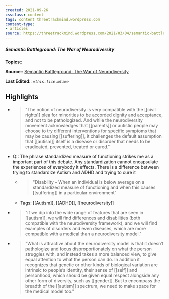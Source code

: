 ```yaml
---
created: 2021-09-26
cssclass: content
tags: content threetrackmind.wordpress.com
content-type: 
- articles
source: https://threetrackmind.wordpress.com/2021/03/04/semantic-battleground-the-war-of-neurodiversity/
---
```

##### Semantic Battleground: The War of Neurodiversity

**Topics**:: 

**Source**:: [Semantic Battleground: The War of Neurodiversity](https://threetrackmind.wordpress.com/2021/03/04/semantic-battleground-the-war-of-neurodiversity/)

**Last Edited**:: *`=this.file.mtime`*

## Highlights
- > "The notion of neurodiversity is very compatible with the [[civil rights]] plea for minorities to be accorded dignity and acceptance, and not to be pathologized. And while the neurodiversity movement acknowledges that [[parents]] or autistic people may choose to try different interventions for specific symptoms that may be causing [[suffering]], it challenges the default assumption that [[autism]] itself is a disease or disorder that needs to be eradicated, prevented, treated or cured." 

- Q:: The phrase standardized measure of functioning strikes me as a important part of this debate. Any standardization cannot encapsulate the experiences of everybody it effects. There is a difference between trying to standardize Autism and ADHD and trying to cure it
    - > "Disability – When an individual is below average on a standardized measure of functioning and when this causes [[suffering]] in a particular environment" 
    - Tags: [[Autism]], [[ADHD]], [[neurodiversity]]

- > "if we dip into the wide range of features that are seen in [[autism]], we will find differences and disabilities (both compatible with the neurodiversity framework), and we will find examples of disorders and even diseases, which are more compatible with a medical than a neurodiversity model." 

- > "What is attractive about the neurodiversity model is that it doesn’t pathologize and focus disproportionately on what the person struggles with, and instead takes a more balanced view, to give equal attention to what the person can do. In addition it recognizes that genetic or other kinds of biological variation are intrinsic to people’s identity, their sense of [[self]] and personhood, which should be given equal respect alongside any other form of diversity, such as [[gender]]. But to encompass the breadth of the [[autism]] spectrum, we need to make space for the medical model too." 

